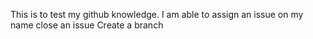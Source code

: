 This is to test my github knowledge.
I am able to assign an issue on my name
close an issue
Create a branch
